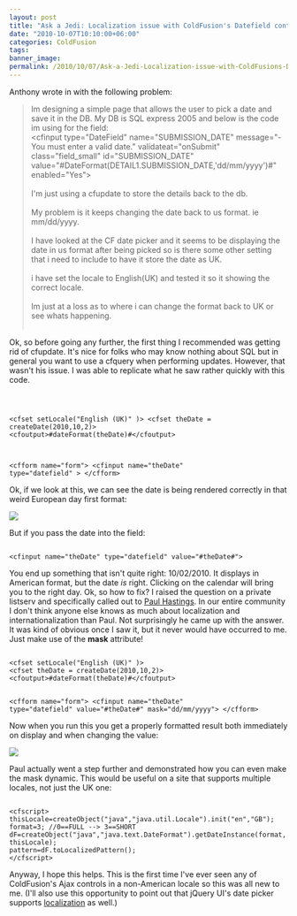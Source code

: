 ```yaml
---
layout: post
title: "Ask a Jedi: Localization issue with ColdFusion's Datefield control"
date: "2010-10-07T10:10:00+06:00"
categories: ColdFusion 
tags: 
banner_image: 
permalink: /2010/10/07/Ask-a-Jedi-Localization-issue-with-ColdFusions-Datefield-control
---
```


Anthony wrote in with the following problem:

<p/>

<blockquote>
Im designing a simple page that allows the user to pick a date and save it in the DB.
My DB is SQL express 2005 and below is the code im using for the field:<br/>
&lt;cfinput type="DateField" name="SUBMISSION_DATE" message="- You must enter a valid date." validateat="onSubmit" class="field_small" id="SUBMISSION_DATE" value="#DateFormat(DETAIL1.SUBMISSION_DATE,'dd/mm/yyyy')#" enabled="Yes"&gt;
<br/><br/>
I'm just using a cfupdate to store the details back to the db.
<br/><br/>
My problem is it keeps changing the date back to us format. ie mm/dd/yyyy.
<br/><br/>
I have looked at the CF date picker and it seems to be displaying the date in us format after being picked so is there some other setting that i need to include to have it store the date as UK.
<br/><br/>
i have set the locale to English(UK) and tested it so it showing the correct locale.
<br/><br/>
Im just at a loss as to where i can change the format back to UK or see whats happening.
<br/><br/>
</blockquote>
<!--more-->
<p/>

Ok, so before going any further, the first thing I recommended was getting rid of cfupdate. It's nice for folks who may know nothing about SQL but in general you want to use a cfquery when performing updates. However, that wasn't his issue. I was able to replicate what he saw rather quickly with this code.

<p/>

<code>

&lt;cfset setLocale("English (UK)" )&gt;
&lt;cfset theDate = createDate(2010,10,2)&gt;
&lt;cfoutput&gt;#dateFormat(theDate)#&lt;/cfoutput&gt;

&lt;cfform name="form"&gt;
	&lt;cfinput name="theDate" type="datefield" &gt;
&lt;/cfform&gt;
</code>

<p>

Ok, if we look at this, we can see the date is being rendered correctly in that weird European day first format:

<p/>

<img src="https://static.raymondcamden.com/images/screen13.png" />

<p/>

But if you pass the date into the field:

<p/>

<code>
&lt;cfinput name="theDate" type="datefield" value="#theDate#"&gt;
</code>

<p/>

You end up something that isn't quite right: 10/02/2010. It displays in American format, but the date <i>is</i> right. Clicking on the calendar will bring you to the right day. Ok, so how to fix? I raised the question on a private listserv and specifically called out to <a href="http://cfg11n.blogspot.com/">Paul Hastings</a>. In our entire community I don't think anyone else knows as much about localization and internationalization than Paul. Not surprisingly he came up with the answer. It was kind of obvious once I saw it, but it never would have occurred to me. Just make use of the <b>mask</b> attribute!

<p/>

<code>
&lt;cfset setLocale("English (UK)" )&gt;
&lt;cfset theDate = createDate(2010,10,2)&gt;
&lt;cfoutput&gt;#dateFormat(theDate)#&lt;/cfoutput&gt;

&lt;cfform name="form"&gt;
	&lt;cfinput name="theDate" type="datefield" value="#theDate#" mask="dd/mm/yyyy"&gt;
&lt;/cfform&gt;
</code>

<p/>

Now when you run this you get a properly formatted result both immediately on display and when changing the value:

<p/>

<img src="https://static.raymondcamden.com/images/cfjedi/screen14.png" />

<p/>

Paul actually went a step further and demonstrated how you can even make the mask dynamic. This would be useful on a site that supports multiple locales, not just the UK one:

<p/>

<code>
&lt;cfscript&gt;
thisLocale=createObject("java","java.util.Locale").init("en","GB");     
format=3; //0==FULL --&gt; 3==SHORT
dF=createObject("java","java.text.DateFormat").getDateInstance(format,thisLocale);
pattern=dF.toLocalizedPattern();        
&lt;/cfscript&gt;
</code>

<p/>

Anyway, I hope this helps. This is the first time I've ever seen any of ColdFusion's Ajax controls in a non-American locale so this was all new to me. (I'll also use this opportunity to point out that jQuery UI's date picker supports <a href="http://jqueryui.com/demos/datepicker/#localization">localization</a> as well.)